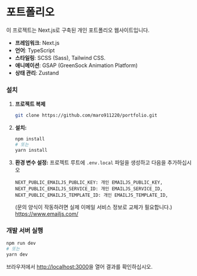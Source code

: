 # 포트폴리오

이 프로젝트는 Next.js로 구축된 개인 포트폴리오 웹사이트입니다.

- **프레임워크**: Next.js
- **언어**: TypeScript
- **스타일링**: SCSS (Sass), Tailwind CSS.
- **애니메이션**: GSAP (GreenSock Animation Platform)
- **상태 관리**: Zustand

### 설치

1. **프로젝트 복제**

   ```bash
   git clone https://github.com/maro911220/portfolio.git
   ```

2. **설치:**
   ```bash
   npm install
   # 또는
   yarn install
   ```
3. **환경 변수 설정:**
   프로젝트 루트에 `.env.local` 파일을 생성하고 다음을 추가하십시오
   ```
   NEXT_PUBLIC_EMAILJS_PUBLIC_KEY: 개인 EMAILJS_PUBLIC_KEY,
   NEXT_PUBLIC_EMAILJS_SERVICE_ID: 개인 EMAILJS_SERVICE_ID,
   NEXT_PUBLIC_EMAILJS_TEMPLATE_ID: 개인 EMAILJS_TEMPLATE_ID,
   ```
   (문의 양식이 작동하려면 실제 이메일 서비스 정보로 교체가 필요합니다.)
   https://www.emailjs.com/

### 개발 서버 실행

```bash
npm run dev
# 또는
yarn dev
```

브라우저에서 [http://localhost:3000](http://localhost:3000)을 열어 결과를 확인하십시오.

